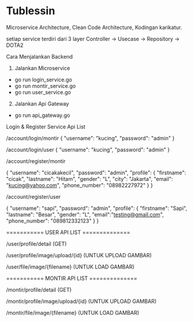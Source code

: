 # Tublessin

Microservice Architecture, Clean Code Architecture, Kodingan karikatur.

setiap service terdiri dari 3 layer Controller -> Usecase -> Repository -> DOTA2


Cara Menjalankan Backend
1. Jalankan Microservice
- go run login_service.go
- go run montir_service.go
- go run user_service.go
2. Jalankan Api Gateway
- go run api_gateway.go

Login & Register Service Api List

/account/login/montir
{
    "username": "kucing",
    "password": "admin"
}

/account/login/user
{
    "username": "kucing",
    "password": "admin"
}

/account/register/montir

{
    "username": "cicakakecil",
    "password": "admin",
    "profile": {
        "firstname": "cicak",
        "lastname": "Hitam",
        "gender": "L",
        "city": "Jakarta",
        "email": "kucing@yahoo.com",
        "phone_number": "08982227972"
    }
}

/account/register/user

{
    "username": "sapi",
    "password": "admin",
    "profile": {
        "firstname": "Sapi",
        "lastname": "Besar",
        "gender": "L",
        "email":"testing@gmail.com",
        "phone_number": "089812332123"
    }
}

=========== USER API LIST ==============

/user/profile/detail (GET)

/user/profile/image/upload/{id} (UNTUK UPLOAD GAMBAR)

/user/file/image/{filename} (UNTUK LOAD GAMBAR)

=========== MONTIR API LIST ==============

/montir/profile/detail (GET)

/montir/profile/image/upload/{id} (UNTUK UPLOAD GAMBAR)

/montir/file/image/{filename} (UNTUK LOAD GAMBAR)

